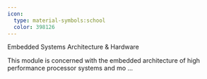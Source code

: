 ```yaml
---
icon:
  type: material-symbols:school
  color: 398126
---
```


Embedded Systems Architecture & Hardware

This module is concerned with the embedded architecture of high performance processor systems and mo ... 
